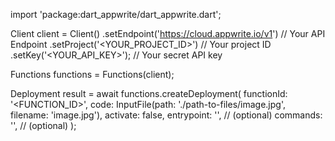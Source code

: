 import 'package:dart_appwrite/dart_appwrite.dart';

Client client = Client()
    .setEndpoint('https://cloud.appwrite.io/v1') // Your API Endpoint
    .setProject('&lt;YOUR_PROJECT_ID&gt;') // Your project ID
    .setKey('&lt;YOUR_API_KEY&gt;'); // Your secret API key

Functions functions = Functions(client);

Deployment result = await functions.createDeployment(
    functionId: '<FUNCTION_ID>',
    code: InputFile(path: './path-to-files/image.jpg', filename: 'image.jpg'),
    activate: false,
    entrypoint: '<ENTRYPOINT>', // (optional)
    commands: '<COMMANDS>', // (optional)
);
